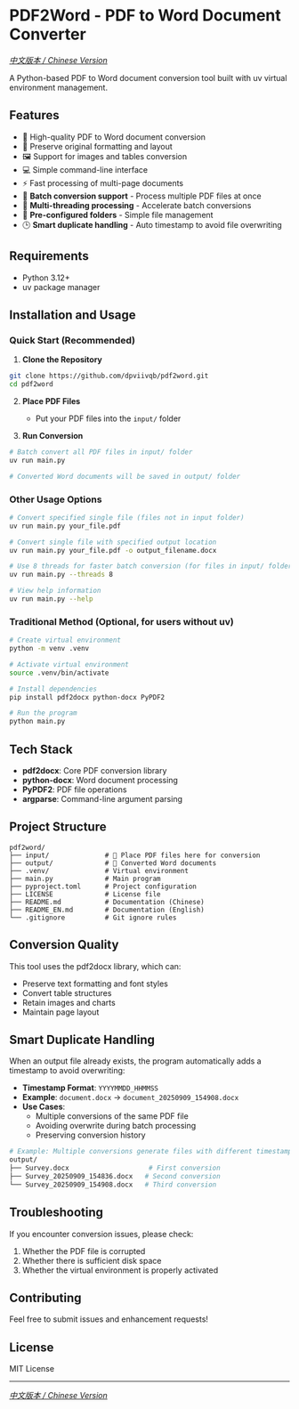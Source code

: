 # PDF2Word - PDF to Word Document Converter

*[中文版本 / Chinese Version](README.md)*

A Python-based PDF to Word document conversion tool built with uv virtual environment management.

## Features

- 🔄 High-quality PDF to Word document conversion
- 📝 Preserve original formatting and layout
- 🖼️ Support for images and tables conversion
- 💻 Simple command-line interface
- ⚡ Fast processing of multi-page documents
- 🚀 **Batch conversion support** - Process multiple PDF files at once
- 🧵 **Multi-threading processing** - Accelerate batch conversions
- 📁 **Pre-configured folders** - Simple file management
- 🕒 **Smart duplicate handling** - Auto timestamp to avoid file overwriting

## Requirements

- Python 3.12+
- uv package manager

## Installation and Usage

### Quick Start (Recommended)

1. **Clone the Repository**
```bash
git clone https://github.com/dpviivqb/pdf2word.git
cd pdf2word
```

2. **Place PDF Files**
   - Put your PDF files into the `input/` folder

3. **Run Conversion**
```bash
# Batch convert all PDF files in input/ folder
uv run main.py

# Converted Word documents will be saved in output/ folder
```

### Other Usage Options

```bash
# Convert specified single file (files not in input folder)
uv run main.py your_file.pdf

# Convert single file with specified output location
uv run main.py your_file.pdf -o output_filename.docx

# Use 8 threads for faster batch conversion (for files in input/ folder)
uv run main.py --threads 8

# View help information
uv run main.py --help
```

### Traditional Method (Optional, for users without uv)

```bash
# Create virtual environment
python -m venv .venv

# Activate virtual environment
source .venv/bin/activate

# Install dependencies
pip install pdf2docx python-docx PyPDF2

# Run the program
python main.py
```

## Tech Stack

- **pdf2docx**: Core PDF conversion library
- **python-docx**: Word document processing
- **PyPDF2**: PDF file operations
- **argparse**: Command-line argument parsing

## Project Structure

```text
pdf2word/
├── input/              # 📁 Place PDF files here for conversion
├── output/             # 📄 Converted Word documents
├── .venv/              # Virtual environment
├── main.py             # Main program
├── pyproject.toml      # Project configuration
├── LICENSE             # License file
├── README.md           # Documentation (Chinese)
├── README_EN.md        # Documentation (English)
└── .gitignore          # Git ignore rules
```

## Conversion Quality

This tool uses the pdf2docx library, which can:

- Preserve text formatting and font styles
- Convert table structures
- Retain images and charts
- Maintain page layout

## Smart Duplicate Handling

When an output file already exists, the program automatically adds a timestamp to avoid overwriting:

- **Timestamp Format**: `YYYYMMDD_HHMMSS`
- **Example**: `document.docx` → `document_20250909_154908.docx`
- **Use Cases**:
  - Multiple conversions of the same PDF file
  - Avoiding overwrite during batch processing
  - Preserving conversion history

```bash
# Example: Multiple conversions generate files with different timestamps
output/
├── Survey.docx                    # First conversion
├── Survey_20250909_154836.docx   # Second conversion
└── Survey_20250909_154908.docx   # Third conversion
```

## Troubleshooting

If you encounter conversion issues, please check:

1. Whether the PDF file is corrupted
2. Whether there is sufficient disk space
3. Whether the virtual environment is properly activated

## Contributing

Feel free to submit issues and enhancement requests!

## License

MIT License

---

*[中文版本 / Chinese Version](README.md)*
